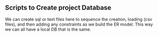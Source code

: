 ## Scripts to Create project Database

We can create sql or text files here to sequence the creation, loading (csv files), and then adding any constraints as we build the ER model.  This way we can all have a local DB that is the same.

